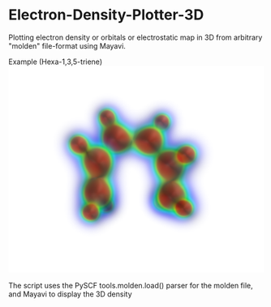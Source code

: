 # Electron-Density-Plotter-3D
Plotting electron density or orbitals or electrostatic map in 3D from arbitrary "molden" file-format using Mayavi.

Example (Hexa-1,3,5-triene)
![Alt text](images/triene.png)


The script uses the PySCF tools.molden.load() parser for the molden file, and Mayavi to display the 3D density
